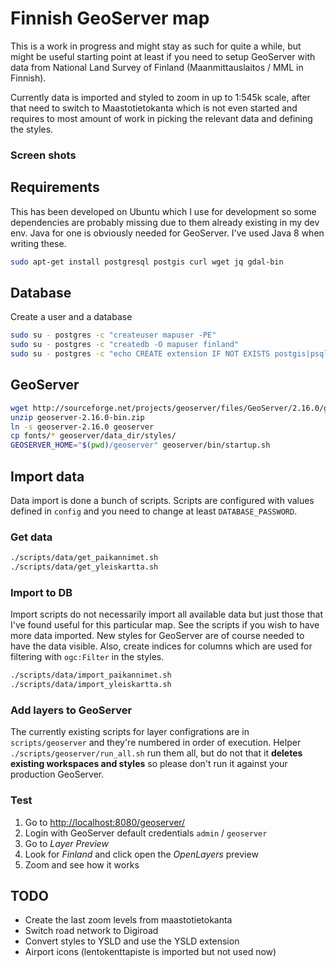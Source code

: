 # Finnish GeoServer map

This is a work in progress and might stay as such for quite a while, but might be useful starting point at least if you need to setup GeoServer with data from National Land Survey of Finland (Maanmittauslaitos / MML in Finnish).

Currently data is imported and styled to zoom in up to 1:545k scale, after that need to switch to Maastotietokanta which is not even started and requires to most amount of work in picking the relevant data and defining the styles.

### Screen shots



## Requirements

This has been developed on Ubuntu which I use for development so some dependencies are probably missing due to them already existing in my dev env. Java for one is obviously needed for GeoServer. I've used Java 8 when writing these.

```bash
sudo apt-get install postgresql postgis curl wget jq gdal-bin
```

## Database

Create a user and a database

```bash
sudo su - postgres -c "createuser mapuser -PE"
sudo su - postgres -c "createdb -O mapuser finland"
sudo su - postgres -c "echo CREATE extension IF NOT EXISTS postgis|psql finland"
```

## GeoServer

```bash
wget http://sourceforge.net/projects/geoserver/files/GeoServer/2.16.0/geoserver-2.16.0-bin.zip
unzip geoserver-2.16.0-bin.zip
ln -s geoserver-2.16.0 geoserver
cp fonts/* geoserver/data_dir/styles/
GEOSERVER_HOME="$(pwd)/geoserver" geoserver/bin/startup.sh
```

## Import data

Data import is done a bunch of scripts. Scripts are configured with values defined in `config` and you need to change at least `DATABASE_PASSWORD`. 

### Get data

```bash
./scripts/data/get_paikannimet.sh
./scripts/data/get_yleiskartta.sh
```

### Import to DB

Import scripts do not necessarily import all available data but just those that I've found useful for this particular map. See the scripts if you wish to have more data imported. New styles for GeoServer are of course needed to have the data visible. Also, create indices for columns which are used for filtering with `ogc:Filter` in the styles.

```bash
./scripts/data/import_paikannimet.sh
./scripts/data/import_yleiskartta.sh
```

### Add layers to GeoServer

The currently existing scripts for layer configrations are in `scripts/geoserver` and they're numbered in order of execution. Helper `./scripts/geoserver/run_all.sh` run them all, but do not that it **deletes existing workspaces and styles** so please don't run it against your production GeoServer.

### Test

1. Go to [http://localhost:8080/geoserver/](http://localhost:8080/geoserver/) 
2. Login with GeoServer default credentials `admin` / `geoserver`
3. Go to _Layer Preview_
4. Look for _Finland_ and click open the _OpenLayers_ preview 
5. Zoom and see how it works

## TODO

- Create the last zoom levels from maastotietokanta
- Switch road network to Digiroad
- Convert styles to YSLD and use the YSLD extension
- Airport icons (lentokenttapiste is imported but not used now)
